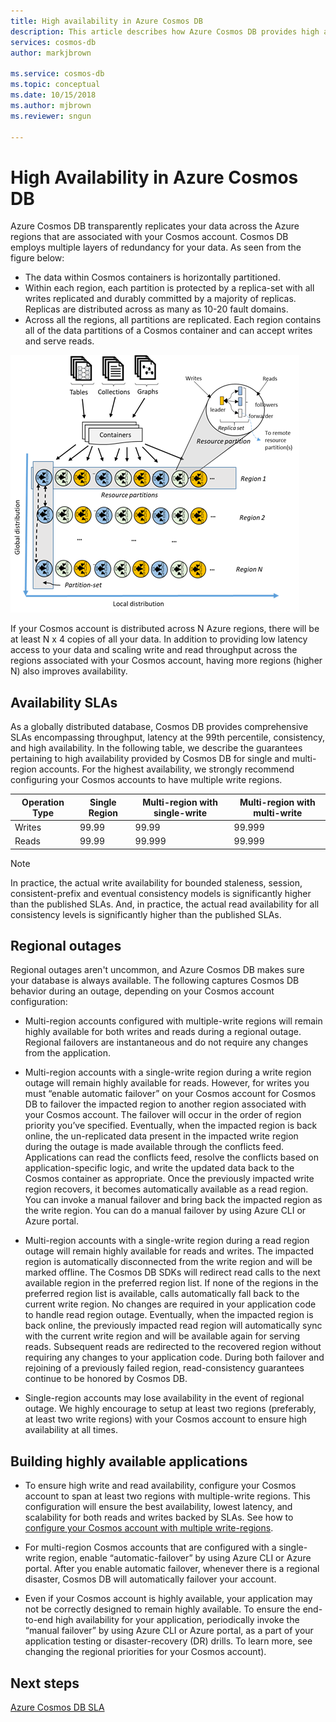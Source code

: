```yaml
---
title: High availability in Azure Cosmos DB 
description: This article describes how Azure Cosmos DB provides high availability
services: cosmos-db
author: markjbrown

ms.service: cosmos-db
ms.topic: conceptual
ms.date: 10/15/2018
ms.author: mjbrown
ms.reviewer: sngun

---
```


# High Availability in Azure Cosmos DB

Azure Cosmos DB transparently replicates your data across the Azure regions that are associated with your Cosmos account.  Cosmos DB employs multiple layers of redundancy for your data. As seen from the figure below:

- The data within Cosmos containers is horizontally partitioned.
- Within each region, each partition is protected by a replica-set with all writes replicated and durably committed by a majority of replicas. Replicas are distributed across as many as 10-20 fault domains.
- Across all the regions, all partitions are replicated. Each region contains all of the data partitions of a Cosmos container and can accept writes and serve reads.  

![Resource partitioning](./media/high-availability/figure1.png) 

If your Cosmos account is distributed across N Azure regions, there will be at least N x 4 copies of all your data. In addition to providing low latency access to your data and scaling write and read throughput across the regions associated with your Cosmos account, having more regions (higher N) also improves availability.  

## Availability SLAs  

As a globally distributed database, Cosmos DB provides comprehensive SLAs encompassing throughput, latency at the 99th percentile, consistency, and high availability. In the following table, we describe the guarantees pertaining to high availability provided by Cosmos DB for single and multi-region accounts. For the highest availability, we strongly recommend configuring your Cosmos accounts to have multiple write regions.

|Operation Type  | Single Region |Multi-region with single-write|Multi-region with multi-write|
|---------|---------|---------|-------|
|Writes    | 99.99    |99.99   |99.999|
|Reads     | 99.99    |99.999  |99.999|

> [!NOTE]
> In practice, the actual write availability for bounded staleness, session, consistent-prefix and eventual consistency models is significantly higher than the published SLAs. And, in practice, the actual read availability for all consistency levels is significantly higher than the published SLAs.

## Regional outages

Regional outages aren't uncommon, and Azure Cosmos DB makes sure your database is always available. The following captures Cosmos DB behavior during an outage, depending on your Cosmos account configuration: 

- Multi-region accounts configured with multiple-write regions will remain highly available for both writes and reads during a regional outage. Regional failovers are instantaneous and do not require any changes from the application.

- Multi-region accounts with a single-write region during a write region outage will remain highly available for reads. However, for writes you must “enable automatic failover” on your Cosmos account for Cosmos DB to failover the impacted region to another region associated with your Cosmos account. The failover will occur in the order of region priority you’ve specified. Eventually, when the impacted region is back online, the un-replicated data present in the impacted write region during the outage is made available through the conflicts feed. Applications can read the conflicts feed, resolve the conflicts based on application-specific logic, and write the updated data back to the Cosmos container as appropriate. Once the previously impacted write region recovers, it becomes automatically available as a read region. You can invoke a manual failover and bring back the impacted region as the write region. You can do a manual failover by using Azure CLI or Azure portal.  

- Multi-region accounts with a single-write region during a read region outage will remain highly available for reads and writes. The impacted region is automatically disconnected from the write region and will be marked offline. The Cosmos DB SDKs will redirect read calls to the next available region in the preferred region list. If none of the regions in the preferred region list is available, calls automatically fall back to the current write region. No changes are required in your application code to handle read region outage. Eventually, when the impacted region is back online, the previously impacted read region will automatically sync with the current write region and will be available again for serving reads. Subsequent reads are redirected to the recovered region without requiring any changes to your application code. During both failover and rejoining of a previously failed region, read-consistency guarantees continue to be honored by Cosmos DB.

- Single-region accounts may lose availability in the event of regional outage. We highly encourage to setup at least two regions (preferably, at least two write regions) with your Cosmos account to ensure high availability at all times.

## Building highly available applications

- To ensure high write and read availability, configure your Cosmos account to span at least two regions with multiple-write regions. This configuration will ensure the best availability, lowest latency, and scalability for both reads and writes backed by SLAs. See how to [configure your Cosmos account with multiple write-regions](tutorial-global-distribution-sql-api.md).

- For multi-region Cosmos accounts that are configured with a single-write region, enable “automatic-failover” by using Azure CLI or Azure portal.  After you enable automatic failover, whenever there is a regional disaster, Cosmos DB will automatically failover your account.  

- Even if your Cosmos account is highly available, your application may not be correctly designed to remain highly available. To ensure the end-to-end high availability for your application, periodically invoke the “manual failover” by using Azure CLI or Azure portal, as a part of your application testing or disaster-recovery (DR) drills. To learn more, see changing the regional priorities for your Cosmos account).  

## Next steps

[Azure Cosmos DB SLA](https://azure.microsoft.com/en-us/support/legal/sla/cosmos-db/v1_0/)

